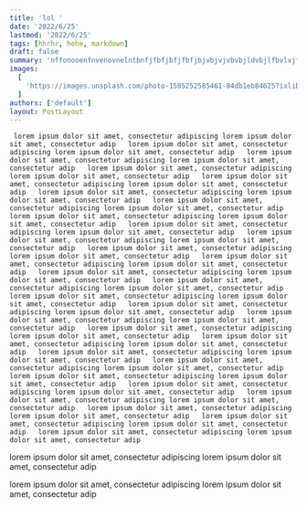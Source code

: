 ```yaml
---
title: 'lol '
date: '2022/6/25'
lastmod: '2022/6/25'
tags: [hhrhr, hehe, markdown]
draft: false
summary: 'nffonooenfnvenovnelntbnfjfbfjbfjfbfjbjvbjvjvbvbjldvbjlfbvlvjfdbfdljbvjlvbf ld djbjs ljf '
images:
  [
    'https://images.unsplash.com/photo-1505252585461-04db1eb84625?ixlib=rb-4.0.3&ixid=MnwxMjA3fDB8MHxwaG90by1wYWdlfHx8fGVufDB8fHx8&auto=format&fit=crop&w=408&q=80',
  ]
authors: ['default']
layout: PostLayout
---
```

   

  

  
     lorem ipsum dolor sit amet, consectetur adipiscing lorem ipsum dolor sit amet, consectetur adip   lorem ipsum dolor sit amet, consectetur adipiscing lorem ipsum dolor sit amet, consectetur adip   lorem ipsum dolor sit amet, consectetur adipiscing lorem ipsum dolor sit amet, consectetur adip   lorem ipsum dolor sit amet, consectetur adipiscing lorem ipsum dolor sit amet, consectetur adip   lorem ipsum dolor sit amet, consectetur adipiscing lorem ipsum dolor sit amet, consectetur adip   lorem ipsum dolor sit amet, consectetur adipiscing lorem ipsum dolor sit amet, consectetur adip   lorem ipsum dolor sit amet, consectetur adipiscing lorem ipsum dolor sit amet, consectetur adip   lorem ipsum dolor sit amet, consectetur adipiscing lorem ipsum dolor sit amet, consectetur adip   lorem ipsum dolor sit amet, consectetur adipiscing lorem ipsum dolor sit amet, consectetur adip   lorem ipsum dolor sit amet, consectetur adipiscing lorem ipsum dolor sit amet, consectetur adip   lorem ipsum dolor sit amet, consectetur adipiscing lorem ipsum dolor sit amet, consectetur adip   lorem ipsum dolor sit amet, consectetur adipiscing lorem ipsum dolor sit amet, consectetur adip   lorem ipsum dolor sit amet, consectetur adipiscing lorem ipsum dolor sit amet, consectetur adip   lorem ipsum dolor sit amet, consectetur adipiscing lorem ipsum dolor sit amet, consectetur adip   lorem ipsum dolor sit amet, consectetur adipiscing lorem ipsum dolor sit amet, consectetur adip   lorem ipsum dolor sit amet, consectetur adipiscing lorem ipsum dolor sit amet, consectetur adip   lorem ipsum dolor sit amet, consectetur adipiscing lorem ipsum dolor sit amet, consectetur adip   lorem ipsum dolor sit amet, consectetur adipiscing lorem ipsum dolor sit amet, consectetur adip   lorem ipsum dolor sit amet, consectetur adipiscing lorem ipsum dolor sit amet, consectetur adip   lorem ipsum dolor sit amet, consectetur adipiscing lorem ipsum dolor sit amet, consectetur adip   lorem ipsum dolor sit amet, consectetur adipiscing lorem ipsum dolor sit amet, consectetur adip   lorem ipsum dolor sit amet, consectetur adipiscing lorem ipsum dolor sit amet, consectetur adip   lorem ipsum dolor sit amet, consectetur adipiscing lorem ipsum dolor sit amet, consectetur adip   lorem ipsum dolor sit amet, consectetur adipiscing lorem ipsum dolor sit amet, consectetur adip   lorem ipsum dolor sit amet, consectetur adipiscing lorem ipsum dolor sit amet, consectetur adip   lorem ipsum dolor sit amet, consectetur adipiscing lorem ipsum dolor sit amet, consectetur adip   lorem ipsum dolor sit amet, consectetur adipiscing lorem ipsum dolor sit amet, consectetur adip
   lorem ipsum dolor sit amet, consectetur adipiscing lorem ipsum dolor sit amet, consectetur adip  

   lorem ipsum dolor sit amet, consectetur adipiscing lorem ipsum dolor sit amet, consectetur adip